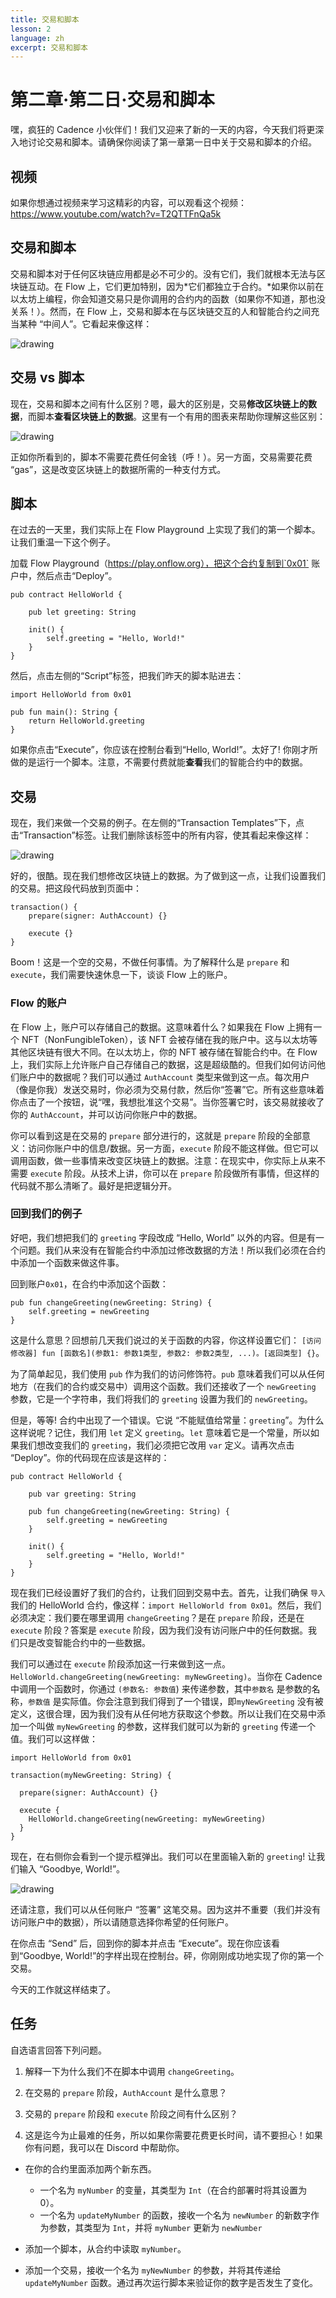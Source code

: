 ```yaml
---
title: 交易和脚本
lesson: 2
language: zh
excerpt: 交易和脚本
---
```


# 第二章·第二日·交易和脚本

嘿，疯狂的 Cadence 小伙伴们！我们又迎来了新的一天的内容，今天我们将更深入地讨论交易和脚本。请确保你阅读了第一章第一日中关于交易和脚本的介绍。

## 视频

如果你想通过视频来学习这精彩的内容，可以观看这个视频：https://www.youtube.com/watch?v=T2QTTFnQa5k

## 交易和脚本

交易和脚本对于任何区块链应用都是必不可少的。没有它们，我们就根本无法与区块链互动。在 Flow 上，它们更加特别，因为*它们都独立于合约。*如果你以前在以太坊上编程，你会知道交易只是你调用的合约内的函数（如果你不知道，那也没关系！）。然而，在 Flow 上，交易和脚本在与区块链交互的人和智能合约之间充当某种 “中间人”。它看起来像这样：

<img src="/courses/beginner-cadence/sctsworkflow.png" alt="drawing" size="400" />

## 交易 vs 脚本

现在，交易和脚本之间有什么区别？嗯，最大的区别是，交易**修改区块链上的数据**，而脚本**查看区块链上的数据**。这里有一个有用的图表来帮助你理解这些区别：

<img src="/courses/beginner-cadence/transactionvscript.png" alt="drawing" size="400" />

正如你所看到的，脚本不需要花费任何金钱（呼！）。另一方面，交易需要花费 “gas”，这是改变区块链上的数据所需的一种支付方式。

## 脚本

在过去的一天里，我们实际上在 Flow Playground 上实现了我们的第一个脚本。让我们重温一下这个例子。

加载 Flow Playground（https://play.onflow.org），把这个合约复制到`0x01` 账户中，然后点击“Deploy”。

```cadence
pub contract HelloWorld {

    pub let greeting: String

    init() {
        self.greeting = "Hello, World!"
    }
}
```

然后，点击左侧的“Script”标签，把我们昨天的脚本贴进去：

```cadence
import HelloWorld from 0x01

pub fun main(): String {
    return HelloWorld.greeting
}
```

如果你点击“Execute”，你应该在控制台看到“Hello, World!”。太好了! 你刚才所做的是运行一个脚本。注意，不需要付费就能**查看**我们的智能合约中的数据。

## 交易

现在，我们来做一个交易的例子。在左侧的“Transaction Templates”下，点击“Transaction”标签。让我们删除该标签中的所有内容，使其看起来像这样：

<img src="/courses/beginner-cadence/emptytx.PNG" alt="drawing" size="400" />

好的，很酷。现在我们想修改区块链上的数据。为了做到这一点，让我们设置我们的交易。把这段代码放到页面中：

```cadence
transaction() {
    prepare(signer: AuthAccount) {}

    execute {}
}
```

Boom！这是一个空的交易，不做任何事情。为了解释什么是 `prepare` 和 `execute`，我们需要快速休息一下，谈谈 Flow 上的账户。

### Flow 的账户

在 Flow 上，账户可以存储自己的数据。这意味着什么？如果我在 Flow 上拥有一个 NFT（NonFungibleToken），该 NFT 会被存储在我的账户中。这与以太坊等其他区块链有很大不同。在以太坊上，你的 NFT 被存储在智能合约中。在 Flow 上，我们实际上允许账户自己存储自己的数据，这是超级酷的。但我们如何访问他们账户中的数据呢？我们可以通过 `AuthAccount` 类型来做到这一点。每次用户（像是你我）发送交易时，你必须为交易付款，然后你“签署”它。所有这些意味着你点击了一个按钮，说“嘿，我想批准这个交易”。当你签署它时，该交易就接收了你的 `AuthAccount`，并可以访问你账户中的数据。

你可以看到这是在交易的 `prepare` 部分进行的，这就是 `prepare` 阶段的全部意义：访问你账户中的信息/数据。另一方面，`execute` 阶段不能这样做。但它可以调用函数，做一些事情来改变区块链上的数据。注意：在现实中，你实际上从来不需要 `execute` 阶段。从技术上讲，你可以在 `prepare` 阶段做所有事情，但这样的代码就不那么清晰了。最好是把逻辑分开。

### 回到我们的例子

好吧，我们想把我们的 `greeting` 字段改成 “Hello, World” 以外的内容。但是有一个问题。我们从来没有在智能合约中添加过修改数据的方法！所以我们必须在合约中添加一个函数来做这件事。

回到账户`0x01`，在合约中添加这个函数：

```cadence
pub fun changeGreeting(newGreeting: String) {
    self.greeting = newGreeting
}
```

这是什么意思？回想前几天我们说过的关于函数的内容，你这样设置它们：
`[访问修改器] fun [函数名](参数1: 参数1类型, 参数2: 参数2类型, ...)。[返回类型] {}`。

为了简单起见，我们使用 `pub` 作为我们的访问修饰符。`pub` 意味着我们可以从任何地方（在我们的合约或交易中）调用这个函数。我们还接收了一个 `newGreeting` 参数，它是一个字符串，我们将我们的 `greeting` 设置为我们的 `newGreeting`。

但是，等等! 合约中出现了一个错误。它说 “不能赋值给常量：`greeting`”。为什么这样说呢？记住，我们用 `let` 定义 `greeting`。`let` 意味着它是一个常量，所以如果我们想改变我们的 `greeting`，我们必须把它改用 `var` 定义。请再次点击 “Deploy”。你的代码现在应该是这样的：

```cadence
pub contract HelloWorld {

    pub var greeting: String

    pub fun changeGreeting(newGreeting: String) {
        self.greeting = newGreeting
    }

    init() {
        self.greeting = "Hello, World!"
    }
}
```

现在我们已经设置好了我们的合约，让我们回到交易中去。首先，让我们确保 `导入` 我们的 HelloWorld 合约，像这样：`import HelloWorld from 0x01`。然后，我们必须决定：我们要在哪里调用 `changeGreeting`？是在 `prepare` 阶段，还是在 `execute` 阶段？答案是 `execute` 阶段，因为我们没有访问账户中的任何数据。我们只是改变智能合约中的一些数据。

我们可以通过在 `execute` 阶段添加这一行来做到这一点。`HelloWorld.changeGreeting(newGreeting: myNewGreeting)`。当你在 Cadence 中调用一个函数时，你通过 `(参数名: 参数值`) 来传递参数，其中`参数名` 是参数的名称，`参数值` 是实际值。你会注意到我们得到了一个错误，即`myNewGreeting` 没有被定义，这很合理，因为我们没有从任何地方获取这个参数。所以让我们在交易中添加一个叫做 `myNewGreeting` 的参数，这样我们就可以为新的 `greeting` 传递一个值。我们可以这样做：

```cadence
import HelloWorld from 0x01

transaction(myNewGreeting: String) {

  prepare(signer: AuthAccount) {}

  execute {
    HelloWorld.changeGreeting(newGreeting: myNewGreeting)
  }
}
```

现在，在右侧你会看到一个提示框弹出。我们可以在里面输入新的 `greeting`! 让我们输入 “Goodbye, World!”。

<img src="/courses/beginner-cadence/txgoodbye.PNG" alt="drawing" size="400" />

还请注意，我们可以从任何账户 “签署” 这笔交易。因为这并不重要（我们并没有访问账户中的数据），所以请随意选择你希望的任何账户。

在你点击 “Send” 后，回到你的脚本并点击 “Execute”。现在你应该看到“Goodbye, World!”的字样出现在控制台。砰，你刚刚成功地实现了你的第一个交易。

今天的工作就这样结束了。

## 任务

自选语言回答下列问题。

1. 解释一下为什么我们不在脚本中调用 `changeGreeting`。

2. 在交易的 `prepare` 阶段，`AuthAccount` 是什么意思？

3. 交易的 `prepare` 阶段和 `execute` 阶段之间有什么区别？

4. 这是迄今为止最难的任务，所以如果你需要花费更长时间，请不要担心！如果你有问题，我可以在 Discord 中帮助你。

- 在你的合约里面添加两个新东西。

  - 一个名为 `myNumber` 的变量，其类型为 `Int`（在合约部署时将其设置为 0）。
  - 一个名为 `updateMyNumber` 的函数，接收一个名为 `newNumber` 的新数字作为参数，其类型为 `Int`，并将 `myNumber` 更新为 `newNumber`

- 添加一个脚本，从合约中读取 `myNumber`。

- 添加一个交易，接收一个名为 `myNewNumber` 的参数，并将其传递给`updateMyNumber` 函数。通过再次运行脚本来验证你的数字是否发生了变化。
